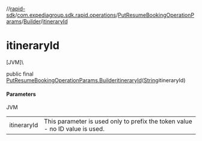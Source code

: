 //[rapid-sdk](../../../../index.md)/[com.expediagroup.sdk.rapid.operations](../../index.md)/[PutResumeBookingOperationParams](../index.md)/[Builder](index.md)/[itineraryId](itinerary-id.md)

# itineraryId

[JVM]\

public final [PutResumeBookingOperationParams.Builder](index.md)[itineraryId](itinerary-id.md)([String](https://docs.oracle.com/javase/8/docs/api/java/lang/String.html)itineraryId)

#### Parameters

JVM

| | |
|---|---|
| itineraryId | This parameter is used only to prefix the token value - no ID value is used.<br> |
